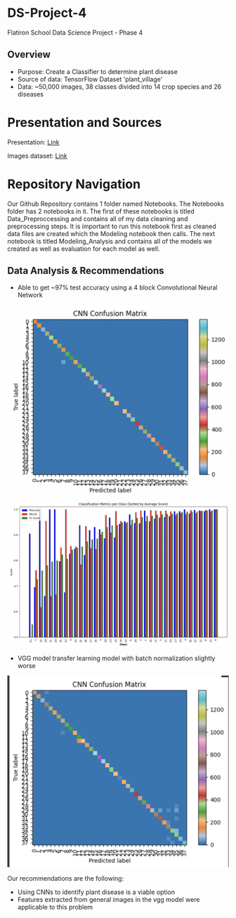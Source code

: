 # DS-Project-4
Flatiron School Data Science Project - Phase 4

## Overview
* Purpose: Create a Classifier to determine plant disease
* Source of data: TensorFlow Dataset 'plant_village'
* Data: ~50,000 images, 38 classes divided into 14 crop species and 26 diseases

 
# Presentation and Sources
Presentation: [Link](https://docs.google.com/presentation/d/1MNKhGSry9dcw3o19hOz2Eds7e--Gmn6QKhyBu8HuOcw/edit#slide=id.g9f3cfcb535_0_188)

Images dataset: [Link](https://data.mendeley.com/datasets/tywbtsjrjv/1)

# Repository Navigation
Our Github Repository contains 1 folder named Notebooks. The Notebooks folder has 2  notebooks in it. The first of these notebooks is titled Data_Preproccessing and contains all of my data cleaning and preprocessing steps. It is important to run this notebook first as cleaned data files are created which the Modeling notebook then calls. The next notebook is titled Modeling_Analysis and contains all of the models we created as well as evaluation for each model as well.

## Data Analysis & Recommendations
* Able to get ~97% test accuracy using a 4 block Convolutional Neural Network
<img src = '/images/model_CM.png'>

<img src = '/images/metrics.png'>

* VGG model transfer learning model with batch normalization slightly worse
<img src = '/images/transfer_batch_cnn.png'>




Our recommendations are the following:
* Using CNNs to identify plant disease is a viable option
* Features extracted from general images in the vgg model were applicable to this problem






